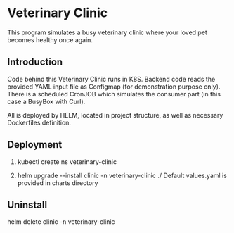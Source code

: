 # Veterinary Clinic
This program simulates a busy veterinary clinic where your loved pet becomes healthy once again.

## Introduction
Code behind this Veterinary Clinic runs in K8S.
Backend code reads the provided YAML input file as Configmap (for demonstration purpose only).
There is a scheduled CronJOB which simulates the consumer part (in this case a BusyBox with Curl).

All is deployed by HELM, located in project structure, as well as necessary Dockerfiles definition.

## Deployment

1. kubectl create ns veterinary-clinic

1. helm upgrade --install clinic -n veterinary-clinic ./
   Default values.yaml is provided in charts directory

## Uninstall
helm delete clinic -n veterinary-clinic